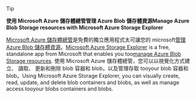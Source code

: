 > [!TIP]
> 
> <span data-ttu-id="d0b2d-101">**使用 Microsoft Azure 儲存體總管管理 Azure Blob 儲存體資源**</span><span class="sxs-lookup"><span data-stu-id="d0b2d-101">**Manage Azure Blob Storage resources with Microsoft Azure Storage Explorer**</span></span>
> 
> <span data-ttu-id="d0b2d-102">[Microsoft Azure 儲存體總管](../articles/vs-azure-tools-storage-manage-with-storage-explorer.md)是免費的獨立應用程式太可讓您的 microsoft[管理 Azure Blob 儲存體資源](../articles/vs-azure-tools-storage-explorer-blobs.md)。</span><span class="sxs-lookup"><span data-stu-id="d0b2d-102">[Microsoft Azure Storage Explorer](../articles/vs-azure-tools-storage-manage-with-storage-explorer.md) is a free, standalone app from Microsoft that enables you too[manage Azure Blob Storage resources](../articles/vs-azure-tools-storage-explorer-blobs.md).</span></span> <span data-ttu-id="d0b2d-103">使用 Microsoft Azure 儲存體總管，您可以以視覺化方式建立、 讀取、 更新和刪除 blob 容器和 blob，以及管理存取 tooyour blob 容器和 blob。</span><span class="sxs-lookup"><span data-stu-id="d0b2d-103">Using Microsoft Azure Storage Explorer, you can visually create, read, update, and delete blob containers and blobs, as well as manage access tooyour blobs containers and blobs.</span></span>


